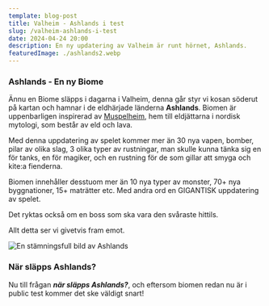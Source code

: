 ```yaml
---
template: blog-post
title: Valheim - Ashlands i test
slug: /valheim-ashlands-i-test
date: 2024-04-24 20:00
description: En ny updatering av Valheim är runt hörnet, Ashlands.
featuredImage: ./ashlands2.webp
---
```


### Ashlands - En ny Biome
Ännu en Biome släpps i dagarna i Valheim, denna går styr vi kosan söderut på kartan och hamnar i de eldhärjade länderna **Ashlands**.
Biomen är uppenbarligen inspirerad av [Muspelheim](https://en.wikipedia.org/wiki/Muspelheim), hem till eldjättarna i nordisk mytologi, som består av eld och lava.

Med denna uppdatering av spelet kommer mer än 30 nya vapen, bomber, pilar av olika slag, 3 olika typer av rustningar, man skulle kunna tänka sig en för tanks, en för magiker, och en rustning för de som gillar att smyga och kite:a fienderna.

Biomen innehåller desstuom mer än 10 nya typer av monster, 70+ nya byggnationer, 15+ maträtter etc. Med andra ord en GIGANTISK uppdatering av spelet.

Det ryktas också om en boss som ska vara den svåraste hittils. 

Allt detta ser vi givetvis fram emot.

![En stämningsfull bild av Ashlands](/assets/ashlands.webp)

### När släpps Ashlands?

Nu till frågan ***när släpps Ashlands?***, och eftersom biomen redan nu är i public test kommer det ske väldigt snart!
